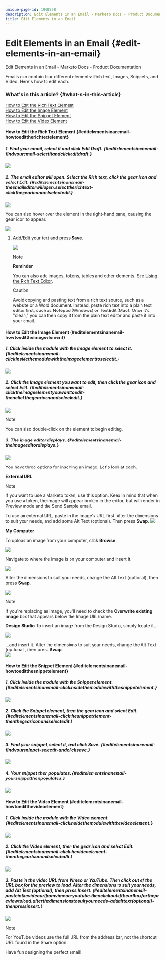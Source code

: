 ```yaml
---
unique-page-id: 1900558
description: Edit Elements in an Email - Marketo Docs - Product Documentation
title: Edit Elements in an Email
---
```


# Edit Elements in an Email {#edit-elements-in-an-email}

Edit Elements in an Email - Marketo Docs - Product Documentation

Emails can contain four different elements: Rich text, Images, Snippets, and Video. Here's how to edit each.

### What's in this article? {#what-s-in-this-article}

[How to Edit the Rich Text Element](#editelementsinanemail-howtoedittherichtextelement)  
[How to Edit the Image Element](#editelementsinanemail-howtoedittheimageelement)  
[How to Edit the Snippet Element](#editelementsinanemail-howtoeditthesnippetelement)  
[How to Edit the Video Element](#editelementsinanemail-howtoeditthevideoelement)

#### How to Edit the Rich Text Element {#editelementsinanemail-howtoedittherichtextelement}

##### 1. Find your email, select it and click Edit Draft. {#editelementsinanemail-findyouremail-selectitandclickeditdraft.}

![](assets/one-edited.png)

##### 2. The email editor will open. Select the Rich text, click the gear icon and select Edit. {#editelementsinanemail-theemaileditorwillopen.selecttherichtext-clickthegeariconandselectedit.}

![](assets/two.png)

You can also hover over the element in the right-hand pane, causing the gear icon to appear.

![](assets/three.png)

1. Add/Edit your text and press **Save**.

   ![](assets/four.png)

   >[!NOTE]
   >
   >**Reminder**
   >
   >
   >You can also add images, tokens, tables and other elements. See [Using the Rich Text Editor](../../../../../welcome-to-marketo-docs/product-docs/email-marketing/general/understanding-the-email-editor/using-the-rich-text-editor.md).

   >[!CAUTION]
   >
   >Avoid copying and pasting text from a rich text source, such as a website or a Word document. Instead, paste rich text into a plain text editor first, such as Notepad (Windows) or TextEdit (Mac). Once it's "clean," you can then copy it from the plain text editor and paste it into your email.

#### How to Edit the Image Element {#editelementsinanemail-howtoedittheimageelement}

##### 1. Click inside the module with the Image element to select it. {#editelementsinanemail-clickinsidethemodulewiththeimageelementtoselectit.}

![](assets/five.png)

##### 2. Click the Image element you want to edit, then click the gear icon and select Edit. {#editelementsinanemail-clicktheimageelementyouwanttoedit-thenclickthegeariconandselectedit.}

![](assets/six.png)

>[!NOTE]
>
>You can also double-click on the element to begin editing.

##### 3. The image editor displays. {#editelementsinanemail-theimageeditordisplays.}

![](assets/seven.png)

You have three options for inserting an image. Let's look at each.

**External URL**

>[!NOTE]
>
>If you want to use a Marketo token, use this option. Keep in mind that when you use a token, the image will appear broken in the editor, but will render in Preview mode and the Send Sample email.

To use an external URL, paste in the image's URL first. Alter the dimensions to suit your needs, and add some Alt Text (optional). Then press **Swap**.   ![](assets/eight.png)

**My Computer**

To upload an image from your computer, click **Browse**.

![](assets/nine.png)

Navigate to where the image is on your computer and insert it.

![](assets/ten.png)

Alter the dimensions to suit your needs, change the Alt Text (optional), then press **Swap**.

![](assets/eleven.png)

>[!NOTE]
>
>If you're replacing an image, you'll need to check the **Overwrite existing image** box that appears below the Image URL/name.

**Design Studio** To insert an image from the Design Studio, simply locate it...

![](assets/twelve.png)

...and insert it. Alter the dimensions to suit your needs, change the Alt Text (optional), then press **Swap**.   
![](assets/thirteen.png)

#### How to Edit the Snippet Element {#editelementsinanemail-howtoeditthesnippetelement}

##### 1. Click inside the module with the Snippet element. {#editelementsinanemail-clickinsidethemodulewiththesnippetelement.}

![](assets/fourteen.png)

##### 2. Click the Snippet element, then the gear icon and select Edit. {#editelementsinanemail-clickthesnippetelement-thenthegeariconandselectedit.}

![](assets/fifteen.png)

##### 3. Find your snippet, select it, and click Save. {#editelementsinanemail-findyoursnippet-selectit-andclicksave.}

![](assets/sixteen.png)

##### 4. Your snippet then populates. {#editelementsinanemail-yoursnippetthenpopulates.}

![](assets/eighteen.png)

#### How to Edit the Video Element {#editelementsinanemail-howtoeditthevideoelement}

##### 1. Click inside the module with the Video element. {#editelementsinanemail-clickinsidethemodulewiththevideoelement.}

![](assets/nineteen.png)

##### 2. Click the Video element, then the gear icon and select Edit. {#editelementsinanemail-clickthevideoelement-thenthegeariconandselectedit.}

![](assets/twenty.png)

##### 3. Paste in the video URL from Vimeo or YouTube. Then click out of the URL box for the preview to load. Alter the dimensions to suit your needs, add Alt Text (optional), then press Insert. {#editelementsinanemail-pasteinthevideourlfromvimeooryoutube.thenclickoutoftheurlboxforthepreviewtoload.alterthedimensionstosuityourneeds-addalttext(optional)-thenpressinsert.}

![](assets/twentyone.png)

>[!NOTE]
>
>For YouTube videos use the full URL from the address bar, not the shortcut URL found in the Share option.

Have fun designing the perfect email!
